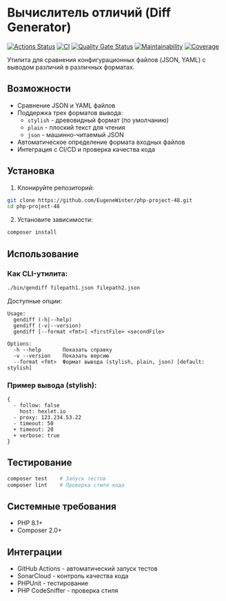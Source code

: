 # Вычислитель отличий (Diff Generator)

[![Actions Status](https://github.com/EugeneWinter/php-project-48/actions/workflows/hexlet-check.yml/badge.svg)](https://github.com/EugeneWinter/php-project-48/actions)
[![CI](https://github.com/EugeneWinter/php-project-48/actions/workflows/ci.yml/badge.svg)](https://github.com/EugeneWinter/php-project-48/actions)
[![Quality Gate Status](https://sonarcloud.io/api/project_badges/measure?project=EugeneWinter_php-project-48&metric=alert_status)](https://sonarcloud.io/summary/new_code?id=EugeneWinter_php-project-48)
[![Maintainability](https://sonarcloud.io/api/project_badges/measure?project=EugeneWinter_php-project-48&metric=sqale_rating)](https://sonarcloud.io/summary/new_code?id=EugeneWinter_php-project-48)
[![Coverage](https://sonarcloud.io/api/project_badges/measure?project=EugeneWinter_php-project-48&metric=coverage)](https://sonarcloud.io/summary/new_code?id=EugeneWinter_php-project-48)

Утилита для сравнения конфигурационных файлов (JSON, YAML) с выводом различий в различных форматах.

## Возможности

- Сравнение JSON и YAML файлов
- Поддержка трех форматов вывода:
  - `stylish` - древовидный формат (по умолчанию)
  - `plain` - плоский текст для чтения
  - `json` - машинно-читаемый JSON
- Автоматическое определение формата входных файлов
- Интеграция с CI/CD и проверка качества кода

## Установка

1. Клонируйте репозиторий:
```bash
git clone https://github.com/EugeneWinter/php-project-48.git
cd php-project-48
```

2. Установите зависимости:
```bash
composer install
```

## Использование

### Как CLI-утилита:
```bash
./bin/gendiff filepath1.json filepath2.json
```

Доступные опции:
```text
Usage:
  gendiff (-h|--help)
  gendiff (-v|--version)
  gendiff [--format <fmt>] <firstFile> <secondFile>

Options:
  -h --help       Показать справку
  -v --version    Показать версию
  --format <fmt>  Формат вывода (stylish, plain, json) [default: stylish]
```

### Пример вывода (stylish):
```text
{
  - follow: false
    host: hexlet.io
  - proxy: 123.234.53.22
  - timeout: 50
  + timeout: 20
  + verbose: true
}
```

## Тестирование

```bash
composer test    # Запуск тестов
composer lint    # Проверка стиля кода
```

## Системные требования

- PHP 8.1+
- Composer 2.0+

## Интеграции

- GitHub Actions - автоматический запуск тестов
- SonarCloud - контроль качества кода
- PHPUnit - тестирование
- PHP CodeSniffer - проверка стиля

